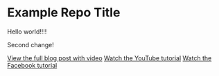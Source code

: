 # Example Repo Title
Hello world!!!! 

Second change!

[View the full blog post with video](https://kalob.io/blog/getting-started-with-github/)
[Watch the YouTube tutorial](https://www.youtube.com/watch?v=KtEMscpVh5Q)
[Watch the Facebook tutorial](https://www.facebook.com/kalob.io/videos/173177946858054/)
